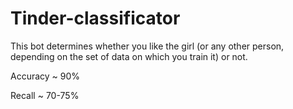 # Tinder-classificator

This bot determines whether you like the girl (or any other person, depending on the set of data on which you train it) or not.

Accuracy ~ 90%

Recall ~ 70-75%
